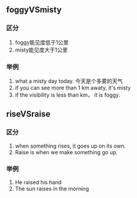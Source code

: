 ## foggyVSmisty

### 区分

1. foggy能见度低于1公里
2. misty能见度大于1公里

### 举例

1. what a misty day today. 今天是个多雾的天气
2. if you can see more than 1 km awaty, it's misty
3. if the visibility is less than  km， it is foggy.

## riseVSraise

### 区分

1. when something rises, it goes up on its own.
2. Raise is when we make something go up.

### 举例

1. He raised his hand
2. The sun raises in the morning

